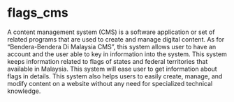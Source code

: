 # flags_cms
A content management system (CMS) is a software application or set of related programs that are used to create and manage digital content. As for “Bendera-Bendera Di Malaysia CMS”, this system allows user to have an account and the user able to key in information into the system. This system keeps information related to flags of states and federal territories that available in Malaysia. This system will ease user to get information about flags in details. This system also helps users to easily create, manage, and modify content on a website without any need for specialized technical knowledge.
